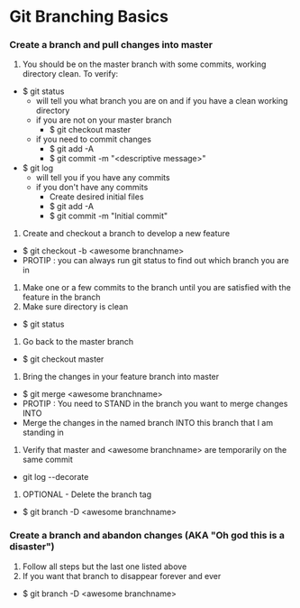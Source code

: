# Git Branching Basics

### Create a branch and pull changes into master

1. You should be on the master branch with some commits, working directory clean. To verify:
  * $ git status
    * will tell you what branch you are on and if you have a clean working directory
    * if you are not on your master branch
      * $ git checkout master
    * if you need to commit changes
      * $ git add -A
      * $ git commit -m "\<descriptive message>"
  * $ git log
    * will tell you if you have any commits
    * if you don't have any commits
      * Create desired initial files
      * $ git add -A
      * $ git commit -m "Initial commit"
1. Create and checkout a branch to develop a new feature
  * $ git checkout -b \<awesome branchname>
  * PROTIP : you can always run git status to find out which branch you are in
1. Make one or a few commits to the branch until you are satisfied with the feature in the branch
1. Make sure directory is clean
  * $ git status
1. Go back to the master branch
  * $ git checkout master
1. Bring the changes in your feature branch into master
  * $ git merge \<awesome branchname>
  * PROTIP : You need to STAND in the branch you want to merge changes INTO
  * Merge the changes in the named branch INTO this branch that I am standing in
1. Verify that master and \<awesome branchname> are temporarily on the same commit
  * git log --decorate
1. OPTIONAL - Delete the branch tag
  * $ git branch -D \<awesome branchname>


### Create a branch and abandon changes (AKA "Oh god this is a disaster")

1. Follow all steps but the last one listed above
1. If you want that branch to disappear forever and ever
  * $ git branch -D \<awesome branchname>
